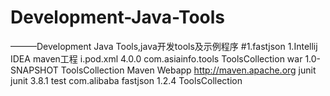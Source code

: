 # Development-Java-Tools
———Development Java Tools,java开发tools及示例程序
#1.fastjson
1.Intellij IDEA maven工程
    i.pod.xml
    <project xmlns="http://maven.apache.org/POM/4.0.0" xmlns:xsi="http://www.w3.org/2001/XMLSchema-instance"
  xsi:schemaLocation="http://maven.apache.org/POM/4.0.0 http://maven.apache.org/maven-v4_0_0.xsd">
  <modelVersion>4.0.0</modelVersion>
  <groupId>com.asiainfo.tools</groupId>
  <artifactId>ToolsCollection</artifactId>
  <packaging>war</packaging>
  <version>1.0-SNAPSHOT</version>
  <name>ToolsCollection Maven Webapp</name>
  <url>http://maven.apache.org</url>
  <dependencies>
    <dependency>
      <groupId>junit</groupId>
      <artifactId>junit</artifactId>
      <version>3.8.1</version>
      <scope>test</scope>
    </dependency>
      <dependency>
          <groupId>com.alibaba</groupId>
          <artifactId>fastjson</artifactId>
          <version>1.2.4</version>
      </dependency>
  </dependencies>
  <build>
    <finalName>ToolsCollection</finalName>
  </build>
</project>